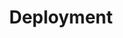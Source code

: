 ---
docType: "Chapter"
title: "Deployment"
description: "Manage Pods lifecycle"
lectures: 2
courseTitle: "Deployment"
weight: 1
---